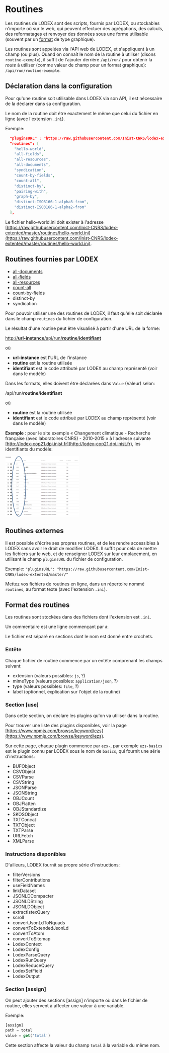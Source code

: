 # Routines

Les routines de LODEX sont des scripts, fournis par LODEX, ou stockables n'importe où sur le web, qui peuvent effectuer des agrégations, des calculs, des reformatages et renvoyer des données sous une forme utilisable \(souvent par un [format](/Administration/Modèle/Format/README.md) de type graphique\).

Les routines sont appelées via l'API web de LODEX, et s'appliquent à un champ \(ou plus\). Quand on connaît le nom de la routine à utiliser \(disons `routine-exemple`\), il suffit de l'ajouter derrière `/api/run/` pour obtenir la _route_ à utiliser \(comme valeur de champ pour un format graphique\): `/api/run/routine-exemple`.

## Déclaration dans la configuration

Pour qu'une routine soit utilisable dans LODEX via son API, il est nécessaire de la déclarer dans sa configuration.

Le nom de la routine doit être exactement le même que celui du fichier en ligne \(avec l'extension `.ini`\).

Exemple:

```json
  "pluginsURL" : "https://raw.githubusercontent.com/Inist-CNRS/lodex-extented/master/",
  "routines": [
    "hello-world",
    "all-fields",
    "all-resources",
    "all-documents",
    "syndication",
    "count-by-fields",
    "count-all",
    "distinct-by",
    "pairing-with",
    "graph-by",
    "distinct-ISO3166-1-alpha3-from",
    "distinct-ISO3166-1-alpha2-from"
  ],
```

Le fichier hello-world.ini doit exister à l'adresse [https://raw.githubusercontent.com/Inist-CNRS/lodex-extented/master/routines/hello-world.ini](https://raw.githubusercontent.com/Inist-CNRS/lodex-extented/master/routines/hello-world.ini).

## Routines fournies par LODEX

* [all-documents](/Configuration/routines/AllDocuments.md)
* [all-fields](/Configuration/routines/AllFields.md)
* [all-resources](/Configuration/routines/AllResources.md)
* [count-all](/Configuration/routines/CountAll.md)
* count-by-fields
* distinct-by
* syndication

Pour pouvoir utiliser une des routines de LODEX, il faut qu'elle soit déclarée dans le champ `routines` du fichier de configuration.

Le résultat d'une routine peut être visualisé à partir d'une URL de la forme:

[http://**url-instance**/api/run/**routine**/**identifiant**](http://url-instance/api/run/routine/identifiant)

où

* **url-instance** est l'URL de l'instance
* **routine** est la routine utilisée
* **identifiant** est le code attributé par LODEX au champ représenté \(voir dans le modèle\)

Dans les formats, elles doivent être déclarées dans `Value` \(Valeur\) selon:

/api/run/**routine**/**identifiant**

où

* **routine** est la routine utilisée
* **identifiant** est le code attribué par LODEX au champ représenté \(voir dans le modèle\)

**Exemple** : pour le site exemple « Changement climatique - Recherche française \(avec laboratoires CNRS\) - 2010-2015 » à l'adresse suivante [http://lodex-cop21.dpi.inist.fr](http://lodex-cop21.dpi.inist.fr), les identifiants du modèle:

![](/assets/ModeleIdentifiants.png)

## Routines externes

Il est possible d'écrire ses propres routines, et de les rendre accessibles à LODEX sans avoir le droit de modifier LODEX. Il suffit pour cela de mettre les fichiers sur le web, et de renseigner LODEX sur leur emplacement, en utilisant le champ `pluginsURL` du fichier de configuration.

Exemple: `"pluginsURL": "https://raw.githubusercontent.com/Inist-CNRS/lodex-extented/master/"`

Mettez vos fichiers de routines en ligne, dans un répertoire nommé `routines`, au format texte \(avec l'extension `.ini`\).

## Format des routines

Les routines sont stockées dans des fichiers dont l'extension est `.ini`.

Un commentaire est une ligne commençant par `#`.

Le fichier est séparé en sections dont le nom est donné entre crochets.

### Entête

Chaque fichier de routine commence par un entête comprenant les champs suivant:

* extension \(valeurs possibles: `js`, ?\)
* mimeType \(valeurs possibles: `application/json`, ?\)
* type \(valeurs possibles: `file`, ?\)
* label \(optionnel, explication sur l'objet de la routine\)

### Section \[use\]

Dans cette section, on déclare les plugins qu'on va utiliser dans la routine.

Pour trouver une liste des plugins disponibles, voir la page [https://www.npmjs.com/browse/keyword/ezs](https://www.npmjs.com/browse/keyword/ezs).

Sur cette page, chaque plugin commence par `ezs-`, par exemple `ezs-basics` est le plugin connu par LODEX sous le nom  de `basics`, qui fournit une série d'instructions:

* BUFObject
* CSVObject
* CSVParse
* CSVString
* JSONParse
* JSONString
* OBJCount
* OBJFlatten
* OBJStandardize
* SKOSObject
* TXTConcat
* TXTObject
* TXTParse
* URLFetch
* XMLParse

### Instructions disponibles

D'ailleurs, LODEX fournit sa propre série d'instructions:

* filterVersions
* filterContributions
* useFieldNames
* linkDataset
* JSONLDCompacter
* JSONLDString
* JSONLDObject
* extractIstexQuery
* scroll
* convertJsonLdToNquads
* convertToExtendedJsonLd
* convertToAtom
* convertToSitemap
* LodexContext
* LodexConfig
* LodexParseQuery
* LodexRunQuery
* LodexReduceQuery
* LodexSetField
* LodexOutput

### Section \[assign\]

On peut ajouter des sections \[assign\] n'importe où dans le fichier de routine, elles servent à affecter une valeur à une variable.

Exemple:

```js
[assign]
path = total
value = get('total')
```

Cette section affecte la valeur du champ `total` à la variable du même nom.

